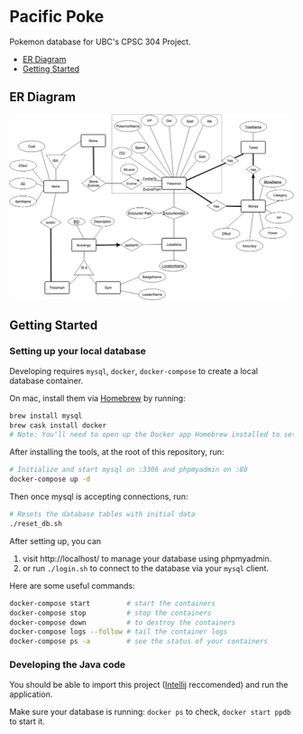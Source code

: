 # Pacific Poke

Pokemon database for UBC's CPSC 304 Project.

- [ER Diagram](#er-diagram)
- [Getting Started](#getting-started)

## ER Diagram

![ER Diagram](/er-diagram.png "ER Diagram")

## Getting Started

### Setting up your local database
Developing requires `mysql`, `docker`, `docker-compose` to create a local database container.

On mac, install them via [Homebrew](https://brew.sh/) by running:

```sh
brew install mysql
brew cask install docker
# Note: You'll need to open up the Docker app Homebrew installed to set it up
```

After installing the tools, at the root of this repository, run:
```sh
# Initialize and start mysql on :3306 and phpmyadmin on :80
docker-compose up -d
```

Then once mysql is accepting connections, run:
```sh
# Resets the database tables with initial data
./reset_db.sh
```

After setting up, you can

1. visit http://localhost/ to manage your database using phpmyadmin.
1. or run `./login.sh` to connect to the database via your `mysql` client.

Here are some useful commands:
```sh
docker-compose start         # start the containers
docker-compose stop          # stop the containers
docker-compose down          # to destroy the containers
docker-compose logs --follow # tail the container logs
docker-compose ps -a         # see the status of your containers
```

### Developing the Java code
You should be able to import this project ([Intellij](https://www.jetbrains.com/idea/) reccomended) and run the application.

Make sure your database is running: `docker ps` to check, `docker start ppdb` to start it.